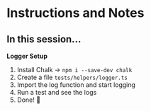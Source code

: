 # Instructions and Notes

## In this session...

**Logger Setup**
1. Install Chalk -> `npm i --save-dev chalk`
2. Create a file `tests/helpers/logger.ts`
3. Import the log function and start logging
4. Run a test and see the logs
5. Done! 🎉


